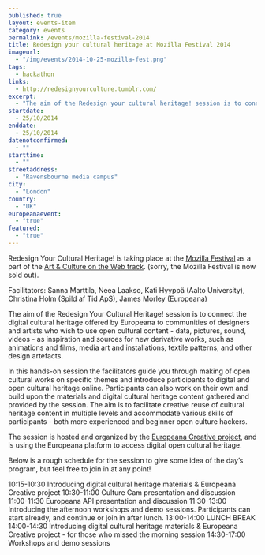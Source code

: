 ```yaml
---
published: true
layout: events-item
category: events
permalink: /events/mozilla-festival-2014
title: Redesign your cultural heritage at Mozilla Festival 2014
imageurl: 
  - "/img/events/2014-10-25-mozilla-fest.png"
tags: 
  - hackathon
links:
  - http://redesignyourculture.tumblr.com/
excerpt:
  - "The aim of the Redesign your cultural heritage! session is to connect the digital cultural heritage offered by Europeana to communities of designers and artists who wish to use open cultural content - data, pictures, sound, videos -  as inspiration and sources for new derivative works, such as animations and films, media art and installations, textile patterns, and other design artefacts."
startdate:
  - 25/10/2014
enddate:
  - 25/10/2014
datenotconfirmed:
  - ""
starttime:
  - ""
streetaddress:
  - "Ravensbourne media campus"
city:
  - "London"
country:
  - "UK"
europeanaevent:
  - "true"
featured:
  - "true"
---
```

Redesign Your Cultural Heritage! is taking place at the [Mozilla Festival](http://2014.mozillafestival.org/) as a part of the [Art & Culture on the Web track](http://mozfestartoftheweb.tumblr.com/). (sorry, the Mozilla Festival is now sold out).

Facilitators: Sanna Marttila, Neea Laakso, Kati Hyyppä (Aalto University), Christina Holm (Spild af Tid ApS), James Morley (Europeana)

The aim of the Redesign Your Cultural Heritage! session is to connect the digital cultural heritage offered by Europeana to communities of designers and artists who wish to use open cultural content - data, pictures, sound, videos -  as inspiration and sources for new derivative works, such as animations and films, media art and installations, textile patterns, and other design artefacts. 

In this hands-on session the facilitators guide you through making of open cultural works on specific themes and introduce participants to digital and open cultural heritage online. Participants can also work on their own and build upon the materials and digital cultural heritage content gathered and provided by the session. The aim is to facilitate creative reuse of cultural heritage content in multiple levels and accommodate various skills of participants - both more experienced and beginner open culture hackers.

The session is hosted and organized by the [Europeana Creative project](http://pro.europeana.eu/web/europeana-creative/home), and is using the Europeana platform to access digital open cultural heritage.

Below is a rough schedule for the session to give some idea of the day’s program, but feel free to join in at any point!

10:15-10:30 Introducing digital cultural heritage materials & Europeana Creative project
10:30-11:00 Culture Cam presentation and discussion
11:00-11:30 Europeana API presentation and discussion
11:30-13:00 Introducing the afternoon workshops and demo sessions. Participants can start already, and continue or join in after lunch.
13:00-14:00 LUNCH BREAK
14:00-14:30 Introducing digital cultural heritage materials & Europeana Creative project - for those who missed the morning session
14:30-17:00 Workshops and demo sessions
